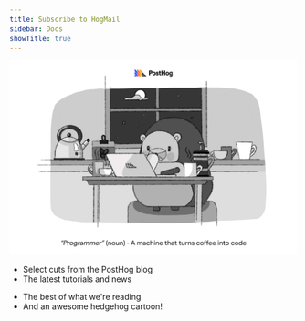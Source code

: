 ```yaml
---
title: Subscribe to HogMail
sidebar: Docs
showTitle: true
---
```


![PostHog Newsletter](images/docs/newsletter/hogmails.jpg)

<NewsletterForm
compact
/>

<Section
    divider={false}
    title="A newsletter about making better products"
    size="full"
    cols={2}
>
    <div>
        <ul className="text-[20px] font-semibold">
            <li>Select cuts from the PostHog blog</li>
            <li>The latest tutorials and news</li>
        </ul>
    </div>
    <div>
        <ul className="text-[20px] font-semibold">
            <li>The best of what we're reading</li>
            <li>And an awesome hedgehog cartoon!</li>
        </ul>    
    </div>
</Section>
